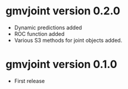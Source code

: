 # gmvjoint version 0.2.0
* Dynamic predictions added
* ROC function added
* Various S3 methods for joint objects added.

# gmvjoint version 0.1.0
* First release